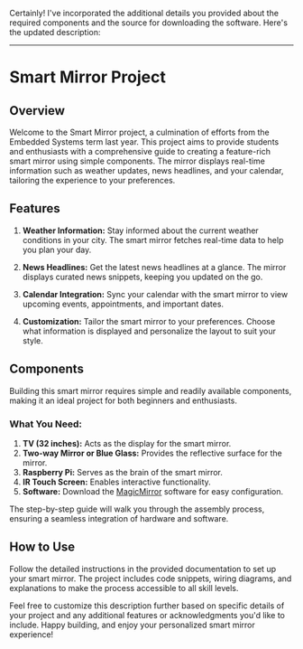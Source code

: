 Certainly! I've incorporated the additional details you provided about the required components and the source for downloading the software. Here's the updated description:

---

# Smart Mirror Project

## Overview

Welcome to the Smart Mirror project, a culmination of efforts from the Embedded Systems term last year. This project aims to provide students and enthusiasts with a comprehensive guide to creating a feature-rich smart mirror using simple components. The mirror displays real-time information such as weather updates, news headlines, and your calendar, tailoring the experience to your preferences.

## Features

1. **Weather Information:** Stay informed about the current weather conditions in your city. The smart mirror fetches real-time data to help you plan your day.

2. **News Headlines:** Get the latest news headlines at a glance. The mirror displays curated news snippets, keeping you updated on the go.

3. **Calendar Integration:** Sync your calendar with the smart mirror to view upcoming events, appointments, and important dates.

4. **Customization:** Tailor the smart mirror to your preferences. Choose what information is displayed and personalize the layout to suit your style.

## Components

Building this smart mirror requires simple and readily available components, making it an ideal project for both beginners and enthusiasts.

### What You Need:
1. **TV (32 inches):** Acts as the display for the smart mirror.
2. **Two-way Mirror or Blue Glass:** Provides the reflective surface for the mirror.
3. **Raspberry Pi:** Serves as the brain of the smart mirror.
4. **IR Touch Screen:** Enables interactive functionality.
5. **Software:** Download the [MagicMirror](https://magicmirror.builders/) software for easy configuration.

The step-by-step guide will walk you through the assembly process, ensuring a seamless integration of hardware and software.

## How to Use

Follow the detailed instructions in the provided documentation to set up your smart mirror. The project includes code snippets, wiring diagrams, and explanations to make the process accessible to all skill levels.

Feel free to customize this description further based on specific details of your project and any additional features or acknowledgments you'd like to include. Happy building, and enjoy your personalized smart mirror experience!

